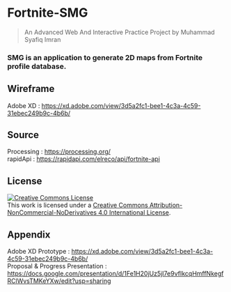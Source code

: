 # Fortnite-SMG
> An Advanced Web And Interactive Practice Project by Muhammad Syafiq Imran
### SMG is an application to generate 2D maps from Fortnite profile database.

## Wireframe

Adobe XD : https://xd.adobe.com/view/3d5a2fc1-bee1-4c3a-4c59-31ebec249b9c-4b6b/

## Source

Processing : https://processing.org/<br />
rapidApi : https://rapidapi.com/elreco/api/fortnite-api

## License

<a rel="license" href="http://creativecommons.org/licenses/by-nc-nd/4.0/">
<img alt="Creative Commons License" style="border-width:0" src="https://i.creativecommons.org/l/by-nc-nd/4.0/88x31.png" /></a>
<br />This work is licensed under a 
<a rel="license" href="http://creativecommons.org/licenses/by-nc-nd/4.0/">
Creative Commons Attribution-NonCommercial-NoDerivatives 4.0 International License</a>.

## Appendix

Adobe XD Prototype : https://xd.adobe.com/view/3d5a2fc1-bee1-4c3a-4c59-31ebec249b9c-4b6b/ <br/>
Proposal & Progress Presentation : https://docs.google.com/presentation/d/1Fe1H20jUz5jI7e9vfIkcqHmffNkegfRClWvsTMKeYXw/edit?usp=sharing
